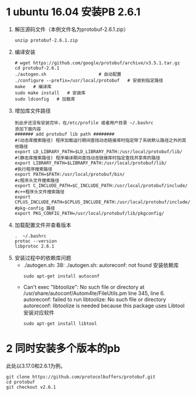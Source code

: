 # 1 ubuntu 16.04 安装PB 2.6.1 
1. 解压源码文件（本例文件名为protobuf-2.6.1.zip）
	```
	unzip protobuf-2.6.1.zip
	```
2. 编译安装
	```
	# wget https://github.com/google/protobuf/archive/v3.5.1.tar.gz
	cd protobuf-2.6.1
	./autogen.sh                    # 自动配置
	./configure --prefix=/usr/local/protobuf   # 安装到指定路径
	make   # 编译库
	sudo make install   # 安装库
	sudo ldconfig   # 加载库
	```
3. 增加库文件路径
	```
	到此步还没有安装完毕，在/etc/profile 或者用户目录 ~/.bashrc 
	添加下面内容
	####### add protobuf lib path ########
	#(动态库搜索路径) 程序加载运行期间查找动态链接库时指定除了系统默认路径之外的其他路径
	export LD_LIBRARY_PATH=$LD_LIBRARY_PATH:/usr/local/protobuf/lib/
	#(静态库搜索路径) 程序编译期间查找动态链接库时指定查找共享库的路径
	export LIBRARY_PATH=$LIBRARY_PATH:/usr/local/protobuf/lib/
	#执行程序搜索路径
	export PATH=$PATH:/usr/local/protobuf/bin/
	#c程序头文件搜索路径
	export C_INCLUDE_PATH=$C_INCLUDE_PATH:/usr/local/protobuf/include/
	#c++程序头文件搜索路径
	export CPLUS_INCLUDE_PATH=$CPLUS_INCLUDE_PATH:/usr/local/protobuf/include/
	#pkg-config 路径
	export PKG_CONFIG_PATH=/usr/local/protobuf/lib/pkgconfig/
	```
4. 加载配置文件并查看版本
	```
	.  ~/.bashrc
	protoc --version   
	libprotoc 2.6.1
	```
5. 安装过程中的依赖库问题
	- ./autogen.sh: 38: ./autogen.sh: autoreconf: not found
	安装依赖库
		```
		sudo apt-get install autoconf
		```
	- Can't exec "libtoolize": No such file or directory at /usr/share/autoconf/Autom4te/FileUtils.pm line 345, <GEN7> line 6.
autoreconf: failed to run libtoolize: No such file or directory
autoreconf: libtoolize is needed because this package uses Libtool
	安装对应软件
		```
		sudo apt-get install libtool
		```


# 2  同时安装多个版本的pb

此处以3.17.0和2.6.1为例。

```
git clone https://github.com/protocolbuffers/protobuf.git
cd protobuf
git checkout v2.6.1

```
<!--stackedit_data:
eyJoaXN0b3J5IjpbLTQ2MDM4MjQ2MiwtOTEyNzA5NzE1LC0zOT
gyOTE5ODAsMTM4OTQ5NjIxMywtMTg4Nzc1MzA5MV19
-->